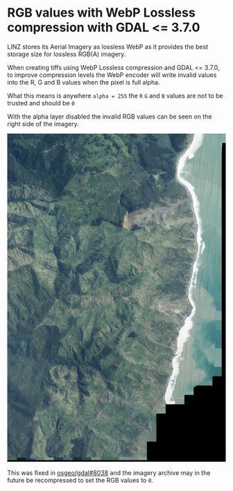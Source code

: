 # RGB values with WebP Lossless compression with GDAL <= 3.7.0

LINZ stores its Aerial Imagery as lossless WebP as it provides the best storage size for lossless RGB(A) imagery.

When creating tiffs using WebP Lossless compression and GDAL <= 3.7.0, to improve compression levels the WebP encoder will write invalid values into the R, G and B values when the pixel is full alpha.

What this means is anywhere `alpha = 255` the `R` `G` and `B` values are not to be trusted and should be `0`

With the alpha layer disabled the invalid RGB values can be seen on the right side of the imagery.

![Example with alpha disabled](../img/webp/2023-07-3.7.0-webp-lossless-noalpha.jpeg)

This was fixed in [osgeo/gdal#8038](https://github.com/OSGeo/gdal/issues/8038) and the imagery archive may in the future be recompressed to set the RGB values to `0`.
